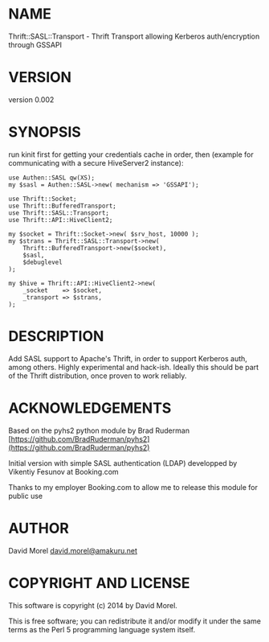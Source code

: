 # NAME

Thrift::SASL::Transport - Thrift Transport allowing Kerberos auth/encryption through GSSAPI

# VERSION

version 0.002

# SYNOPSIS

run kinit first for getting your credentials cache in order, then (example for
communicating with a secure HiveServer2 instance):

    use Authen::SASL qw(XS);
    my $sasl = Authen::SASL->new( mechanism => 'GSSAPI');

    use Thrift::Socket;
    use Thrift::BufferedTransport;
    use Thrift::SASL::Transport;
    use Thrift::API::HiveClient2;

    my $socket = Thrift::Socket->new( $srv_host, 10000 );
    my $strans = Thrift::SASL::Transport->new(
        Thrift::BufferedTransport->new($socket),
        $sasl,
        $debuglevel
    );

    my $hive = Thrift::API::HiveClient2->new(
        _socket    => $socket,
        _transport => $strans,
    );

# DESCRIPTION

Add SASL support to Apache's Thrift, in order to support Kerberos auth, among
others. Highly experimental and hack-ish. Ideally this should be part of the
Thrift distribution, once proven to work reliably.

# ACKNOWLEDGEMENTS

Based on the pyhs2 python module by Brad Ruderman [https://github.com/BradRuderman/pyhs2](https://github.com/BradRuderman/pyhs2)

Initial version with simple SASL authentication (LDAP) developped by Vikentiy Fesunov at Booking.com

Thanks to my employer Booking.com to allow me to release this module for public use

# AUTHOR

David Morel <david.morel@amakuru.net>

# COPYRIGHT AND LICENSE

This software is copyright (c) 2014 by David Morel.

This is free software; you can redistribute it and/or modify it under
the same terms as the Perl 5 programming language system itself.
